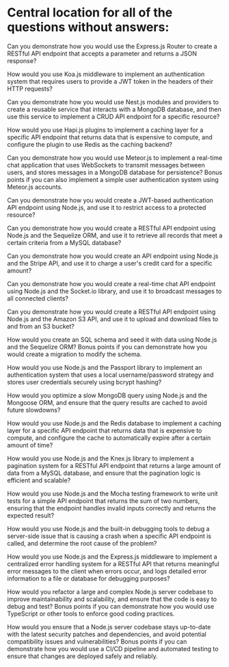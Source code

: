 # Central location for all of the questions without answers:

Can you demonstrate how you would use the Express.js Router to create a RESTful API endpoint that accepts a parameter and returns a JSON response?

How would you use Koa.js middleware to implement an authentication system that requires users to provide a JWT token in the headers of their HTTP requests?

Can you demonstrate how you would use Nest.js modules and providers to create a reusable service that interacts with a MongoDB database, and then use this service to implement a CRUD API endpoint for a specific resource?

How would you use Hapi.js plugins to implement a caching layer for a specific API endpoint that returns data that is expensive to compute, and configure the plugin to use Redis as the caching backend?

Can you demonstrate how you would use Meteor.js to implement a real-time chat application that uses WebSockets to transmit messages between users, and stores messages in a MongoDB database for persistence? Bonus points if you can also implement a simple user authentication system using Meteor.js accounts.

Can you demonstrate how you would create a JWT-based authentication API endpoint using Node.js, and use it to restrict access to a protected resource?

Can you demonstrate how you would create a RESTful API endpoint using Node.js and the Sequelize ORM, and use it to retrieve all records that meet a certain criteria from a MySQL database?

Can you demonstrate how you would create an API endpoint using Node.js and the Stripe API, and use it to charge a user's credit card for a specific amount?

Can you demonstrate how you would create a real-time chat API endpoint using Node.js and the Socket.io library, and use it to broadcast messages to all connected clients?

Can you demonstrate how you would create a RESTful API endpoint using Node.js and the Amazon S3 API, and use it to upload and download files to and from an S3 bucket?

How would you create an SQL schema and seed it with data using Node.js and the Sequelize ORM? Bonus points if you can demonstrate how you would create a migration to modify the schema.

How would you use Node.js and the Passport library to implement an authentication system that uses a local username/password strategy and stores user credentials securely using bcrypt hashing?

How would you optimize a slow MongoDB query using Node.js and the Mongoose ORM, and ensure that the query results are cached to avoid future slowdowns?

How would you use Node.js and the Redis database to implement a caching layer for a specific API endpoint that returns data that is expensive to compute, and configure the cache to automatically expire after a certain amount of time?

How would you use Node.js and the Knex.js library to implement a pagination system for a RESTful API endpoint that returns a large amount of data from a MySQL database, and ensure that the pagination logic is efficient and scalable?

How would you use Node.js and the Mocha testing framework to write unit tests for a simple API endpoint that returns the sum of two numbers, ensuring that the endpoint handles invalid inputs correctly and returns the expected result?

How would you use Node.js and the built-in debugging tools to debug a server-side issue that is causing a crash when a specific API endpoint is called, and determine the root cause of the problem?

How would you use Node.js and the Express.js middleware to implement a centralized error handling system for a RESTful API that returns meaningful error messages to the client when errors occur, and logs detailed error information to a file or database for debugging purposes?

How would you refactor a large and complex Node.js server codebase to improve maintainability and scalability, and ensure that the code is easy to debug and test? Bonus points if you can demonstrate how you would use TypeScript or other tools to enforce good coding practices.

How would you ensure that a Node.js server codebase stays up-to-date with the latest security patches and dependencies, and avoid potential compatibility issues and vulnerabilities? Bonus points if you can demonstrate how you would use a CI/CD pipeline and automated testing to ensure that changes are deployed safely and reliably.
